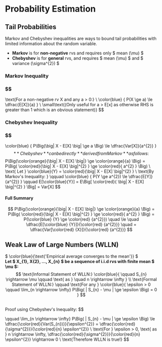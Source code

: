 # Probability Estimation

## Tail Probabilities
Markov and Chebyshev inequalities are ways to bound tail
probabilities with limited information about the random variable.
* **Markov** is for **non-negative** rvs and requires only $ mean (\mu) $ 
* **Chebyshev** is for **general** rvs, and requires $ mean (\mu) $ and $ variance (\sigma^{2}) $

### Markov Inequality

### $$ 
\text{For a non-negative rv X and any a > 0:} \\
\color{blue} { P(X \ge a) \le \dfrac{E[X]}{a} }
\\
\small\text{(Only useful for a > E[x] as otherwise RHS is greater than 1 which is an obvious statement)}
$$

### Chebyshev Inequality

### $$ 
\color{blue} { P\Big(\big| X - E[X] \big| \ge a \Big) \le \dfrac{Var[X]}{a^{2}} }
$$
**Chebyshev** can be directly **derived from Markov** as follows:
$$
P\Big(\color{orange}{\big| X - E[X] \big|} \ge \color{orange}{a} \Big) = P\Big( \color{red}{\big| X - E[X] \big|^{2} } \ge \color{red}{ a^{2} } \Big)
\\
\text{ Let } \color{blue}{Y} = \color{red}{\big| X - E[X] \big|^{2} }
\\
\text{By Markov's Inequality: } \qquad
\color{blue} { P(Y \ge a^{2}) \le \dfrac{E[Y]}{a^{2}} } \qquad
E[\color{blue}{Y}] = E\Big[ \color{red}{ \big| X - E[X] \big|^{2} } \Big] = Var[X]
$$
#### Full Summary
$$
P\Big(\color{orange}{\big| X - E[X] \big|} \ge \color{orange}{a} \Big) = P\Big( \color{red}{\big| X - E[X] \big|^{2} } \ge \color{red}{ a^{2} } \Big) = P(\color{blue} {Y} \ge \color{red} {a^{2}}) \quad \le \quad \dfrac{E[\color{blue} {Y}]}{\color{red} {a^{2}}}  \quad = \dfrac{Var[\color{red} {X}]}{\color{red} {a^{2}}} 
$$

## Weak Law of Large Numbers (WLLN)

$ \color{blue}{\text{'Empirical average converges to the mean'}} $
</br>
**Let $ X_{1}, X{2}, ..., X_{n} $ be a sequence of i.i.d rvs with finite mean $ \mu $:**
$$
\text{Informal Statement of WLLN:} \color{blue}{ \qquad S_{n} \rightarrow \mu \qquad \text{ as } \quad n \rightarrow \infty }
\\
\text{Formal Statement of WLLN:} \qquad
\text{For any } \color{blue}{ \epsilon > 0
\qquad \lim_{n \rightarrow \infty} P\Big( | S_{n} - \mu | \ge \epsilon \Big) = 0 }
$$

</br>
Proof using Chebyshev's Inequality:
$$

\qquad \lim_{n \rightarrow \infty} P\Big( | S_{n} - \mu | \ge \epsilon \Big) \le \dfrac{\color{red}{Var(S_{n})}}{\epsilon^{2}} = \dfrac{\color{red}{\sigma^{2}}}{\color{red}{n} \epsilon^{2}}
\\
\text{For } \epsilon > 0, \text{ as } n \rightarrow \infty, \dfrac{\color{red}{\sigma^{2}}}{\color{red}{n} \epsilon^{2}} \rightarrow 0
\\
\text{Therefore WLLN is true!}
$$



